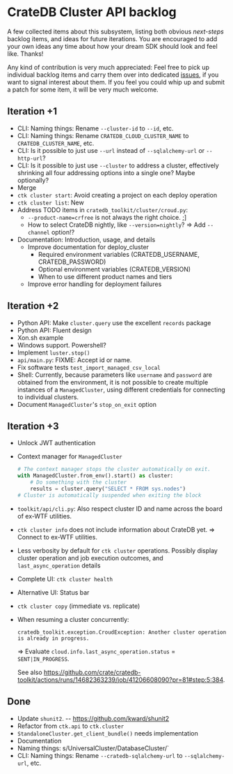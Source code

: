 # CrateDB Cluster API backlog

A few collected items about this subsystem, listing both obvious _next-steps_
backlog items, and ideas for future iterations. You are encouraged to add your
own ideas any time about how your dream SDK should look and feel like. Thanks! 

Any kind of contribution is very much appreciated: Feel free to pick up
individual backlog items and carry them over into dedicated [issues], if you
want to signal interest about them. If you feel you could whip up and submit
a patch for some item, it will be very much welcome.

[issues]: https://github.com/crate/cratedb-toolkit/issues

## Iteration +1
- CLI: Naming things: Rename `--cluster-id` to `--id`, etc.
- CLI: Naming things: Rename `CRATEDB_CLOUD_CLUSTER_NAME` to `CRATEDB_CLUSTER_NAME`, etc. 
- CLI: Is it possible to just use `--url` instead of `--sqlalchemy-url` or `--http-url`?
- CLI: Is it possible to just use `--cluster` to address a cluster, effectively shrinking
  all four addressing options into a single one? Maybe optionally?
- Merge
- `ctk cluster start`: Avoid creating a project on each deploy operation
- `ctk cluster list`: New
- Address TODO items in `cratedb_toolkit/cluster/croud.py`:
  - `--product-name=crfree` is not always the right choice. ;]
  - How to select CrateDB nightly, like `--version=nightly`?
    => Add `--channel` option!?
- Documentation: Introduction, usage, and details
  - Improve documentation for deploy_cluster
    - Required environment variables (CRATEDB_USERNAME, CRATEDB_PASSWORD)
    - Optional environment variables (CRATEDB_VERSION)
    - When to use different product names and tiers
  - Improve error handling for deployment failures

## Iteration +2
- Python API: Make `cluster.query` use the excellent `records` package
- Python API: Fluent design
- Xon.sh example
- Windows support. Powershell?
- Implement `luster.stop()`
- `api/main.py`: FIXME: Accept id or name.
- Fix software tests `test_import_managed_csv_local`
- Shell: Currently, because parameters like `username` and `password` are obtained from
  the environment, it is not possible to create multiple instances of a `ManagedCluster`,
  using different credentials for connecting to individual clusters.
- Document `ManagedCluster`'s `stop_on_exit` option

## Iteration +3
- Unlock JWT authentication
- Context manager for `ManagedCluster`
  ```python
  # The context manager stops the cluster automatically on exit.
  with ManagedCluster.from_env().start() as cluster:
      # Do something with the cluster
      results = cluster.query("SELECT * FROM sys.nodes")
  # Cluster is automatically suspended when exiting the block
  ```
- `toolkit/api/cli.py`: Also respect cluster ID and name across the board of ex-WTF utilities.
- `ctk cluster info` does not include information about CrateDB yet.
  => Connect to ex-WTF utilities.
- Less verbosity by default for `ctk cluster` operations.
  Possibly display cluster operation and job execution outcomes, and `last_async_operation` details
- Complete UI: `ctk cluster health`
- Alternative UI: Status bar
- `ctk cluster copy` (immediate vs. replicate)
- When resuming a cluster concurrently:

  `cratedb_toolkit.exception.CroudException: Another cluster operation is already in progress.`

  => Evaluate `cloud.info.last_async_operation.status` = `SENT|IN_PROGRESS`.

  See also https://github.com/crate/cratedb-toolkit/actions/runs/14682363239/job/41206608090?pr=81#step:5:384.

## Done
- Update `shunit2`. -- https://github.com/kward/shunit2
- Refactor from `ctk.api` to `ctk.cluster`
- `StandaloneCluster.get_client_bundle()` needs implementation
- Documentation
- Naming things: s/UniversalCluster/DatabaseCluster/`
- CLI: Naming things: Rename `--cratedb-sqlalchemy-url` to `--sqlalchemy-url`, etc.
